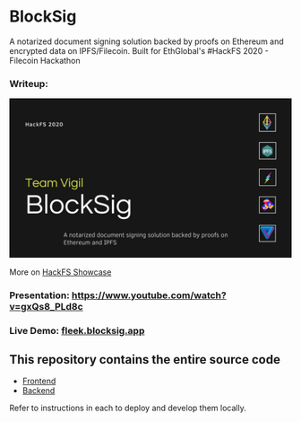 # BlockSig

A notarized document signing solution backed by proofs on Ethereum and encrypted data on IPFS/Filecoin. Built for EthGlobal's #HackFS 2020 - Filecoin Hackathon

### Writeup:
[![Preview](/static/blocksig-cover.jpg)](https://drive.google.com/file/d/1m9A0SNjsPfTFo2YjBbwOHMIdLrsQuxq1/view?usp=sharing)

More on [HackFS Showcase](https://hack.ethglobal.co/showcase/blocksig-recT3kpIaPtPKNek2)

### Presentation: https://www.youtube.com/watch?v=gxQs8_PLd8c

### Live Demo: [fleek.blocksig.app](https://fleek.blocksig.app)

## This repository contains the entire source code

* [Frontend](./frontend)
* [Backend](./backend)

Refer to instructions in each to deploy and develop them locally.

